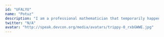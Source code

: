 ```yaml
---
id: "UFALYU"
name: "Potuz"
description: "I am a professional mathematician that temporarily happen to be a core developer at prysmaticlabs. I enjoy the types of puzzles that arise when trying to hack the protocol."
twitter: "N/A"
avatar: "http://speak.devcon.org/media/avatars/trippy-0_rxbGWWE.jpg"
---
```

